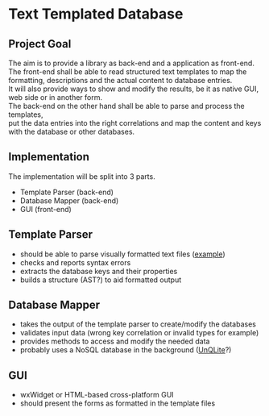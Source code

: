 # Text Templated Database

## Project Goal

The aim is to provide a library as back-end and a application as front-end.  
The front-end shall be able to read structured text templates to map the  
formatting, descriptions and the actual content to database entries.  
It will also provide ways to show and modify the results, be it as native GUI,  
web side or in another form.  
The back-end on the other hand shall be able to parse and process the templates,  
put the data entries into the right correlations and map the content and keys  
with the database or other databases.  

## Implementation

The implementation will be split into 3 parts.  
 - Template Parser (back-end)
 - Database Mapper (back-end)
 - GUI (front-end)

## Template Parser

 - should be able to parse visually formatted text files ([example](doc/example.tt))
 - checks and reports syntax errors
 - extracts the database keys and their properties
 - builds a structure (AST?) to aid formatted output

## Database Mapper

 - takes the output of the template parser to create/modify the databases
 - validates input data (wrong key correlation or invalid types for example)
 - provides methods to access and modify the needed data
 - probably uses a NoSQL database in the background ([UnQLite](https://unqlite.org/)?)

## GUI

 - wxWidget or HTML-based cross-platform GUI
 - should present the forms as formatted in the template files
